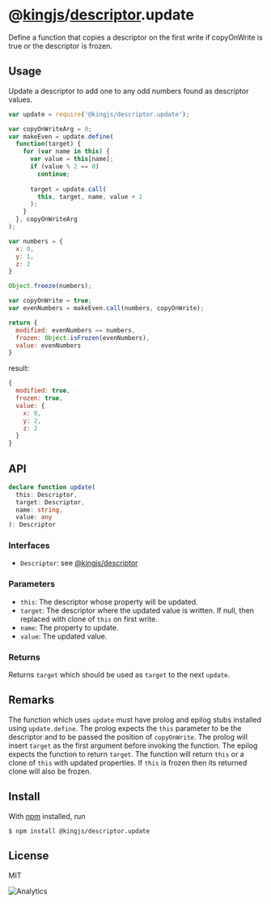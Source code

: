 # @[kingjs](https://www.npmjs.com/package/kingjs)/[descriptor](https://www.npmjs.com/package/@kingjs/descriptor).update
Define a function that copies a descriptor on the first write if copyOnWrite is true or the descriptor is frozen. 
## Usage
Update a descriptor to add one to any odd numbers found as descriptor values.
```js
var update = require('@kingjs/descriptor.update');

var copyOnWriteArg = 0;
var makeEven = update.define(
  function(target) {
    for (var name in this) {
      var value = this[name];
      if (value % 2 == 0)
        continue;
      
      target = update.call(
        this, target, name, value + 1
      );
    }
  }, copyOnWriteArg
);

var numbers = {
  x: 0,
  y: 1,
  z: 2
}

Object.freeze(numbers);

var copyOnWrite = true;
var evenNumbers = makeEven.call(numbers, copyOnWrite);

return {
  modified: evenNumbers == numbers,
  frozen: Object.isFrozen(evenNumbers),
  value: evenNumbers
}
```
result:
```js
{
  modified: true,
  frozen: true,
  value: {
    x: 0,
    y: 2,
    z: 2
  }
}
```
## API
```ts
declare function update(
  this: Descriptor,
  target: Descriptor,
  name: string,
  value: any
): Descriptor
```
### Interfaces
- `Descriptor`: see [@kingjs/descriptor][descriptor]
### Parameters
- `this`: The descriptor whose property will be updated.
- `target`: The descriptor where the updated value is written. If null, then replaced with clone of `this` on first write.
- `name`: The property to update.
- `value`: The updated value.
### Returns
Returns `target` which should be used as `target` to the next `update`. 
## Remarks
The function which uses `update` must have prolog and epilog stubs installed using `update.define`. The prolog expects the `this` parameter to be the descriptor and to be passed the position of `copyOnWrite`. The prolog will insert `target` as the first argument before invoking the function. The epilog expects the function to return `target`. The function will return `this` or a clone of `this` with updated properties. If `this` is frozen then its returned clone will also be frozen.
## Install
With [npm](https://npmjs.org/) installed, run
```
$ npm install @kingjs/descriptor.update
```
## License
MIT

![Analytics](https://analytics.kingjs.net/descriptor/update)


  [descriptor]: https://www.npmjs.com/package/@kingjs/descriptor